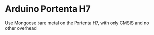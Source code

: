# Arduino Portenta H7

Use Mongoose bare metal on the Portenta H7, with only CMSIS and no other overhead
